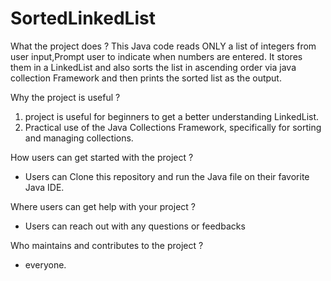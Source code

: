 # SortedLinkedList
What the project does ?
  This Java code reads ONLY a list of integers from user input,Prompt user to indicate when numbers are entered. 
  It stores them in a LinkedList and also sorts the list in ascending order via java collection Framework and then prints the sorted list as the output.
  
Why the project is useful ?
  1. project is useful for beginners to get a better understanding LinkedList.
  2. Practical use of the Java Collections Framework, specifically for sorting and managing collections.
     
How users can get started with the project ?
 -  Users can Clone this repository and run the Java file on their favorite Java IDE.
  
Where users can get help with your project ?
- Users can reach out with any questions or feedbacks
  
Who maintains and contributes to the project ?
-  everyone.


